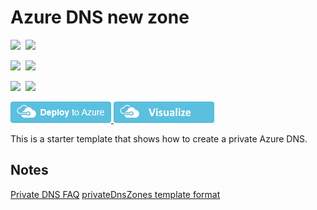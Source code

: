 # Azure DNS new zone

<IMG SRC="https://azurequickstartsservice.blob.core.windows.net/badges/101-azure-dns-new-zone/PublicLastTestDate.svg" />&nbsp;
<IMG SRC="https://azurequickstartsservice.blob.core.windows.net/badges/101-azure-dns-new-zone/PublicDeployment.svg" />&nbsp;

<IMG SRC="https://azurequickstartsservice.blob.core.windows.net/badges/101-azure-dns-new-zone/FairfaxLastTestDate.svg" />&nbsp;
<IMG SRC="https://azurequickstartsservice.blob.core.windows.net/badges/101-azure-dns-new-zone/FairfaxDeployment.svg" />&nbsp;

<IMG SRC="https://azurequickstartsservice.blob.core.windows.net/badges/101-azure-dns-new-zone/BestPracticeResult.svg" />&nbsp;
<IMG SRC="https://azurequickstartsservice.blob.core.windows.net/badges/101-azure-dns-new-zone/CredScanResult.svg" />&nbsp;

<a href="https://portal.azure.com/#create/Microsoft.Template/uri/https%3A%2F%2Fraw.githubusercontent.com%2FAzure%2Fazure-quickstart-templates%2Fmaster%2F101-azure-dns-new-zone%2Fazuredeploy.json" target="_blank">
    <img src="https://raw.githubusercontent.com/Azure/azure-quickstart-templates/master/1-CONTRIBUTION-GUIDE/images/deploytoazure.png"/>
</a>
<a href="http://armviz.io/#/?load=https%3A%2F%2Fraw.githubusercontent.com%2FAzure%2Fazure-quickstart-templates%2Fmaster%2F101-azure-dns-new-zone%2Fazuredeploy.json" target="_blank">
    <img src="https://raw.githubusercontent.com/Azure/azure-quickstart-templates/master/1-CONTRIBUTION-GUIDE/images/visualizebutton.png"/>
</a>

This is a starter template that shows how to create a private Azure DNS.  

## Notes

[Private DNS FAQ](https://docs.microsoft.com/en-us/azure/dns/dns-faq-private)
[privateDnsZones template format](https://docs.microsoft.com/en-us/azure/templates/microsoft.network/2018-09-01/privatednszones)
